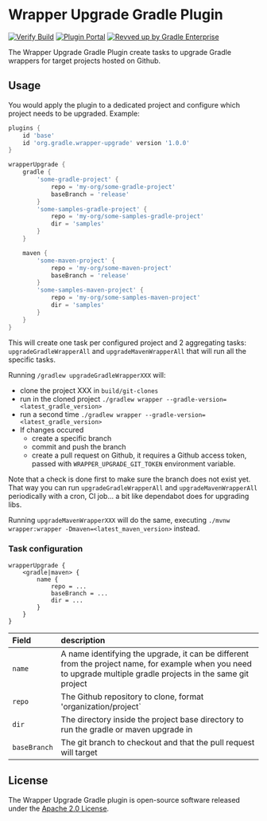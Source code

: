 # Wrapper Upgrade Gradle Plugin

[![Verify Build](https://github.com/gradle/wrapper-upgrade-gradle-plugin/actions/workflows/build-verification.yml/badge.svg?branch=main)](https://github.com/gradle/wrapper-upgrade-gradle-plugin/actions/workflows/build-verification.yml)
[![Plugin Portal](https://img.shields.io/maven-metadata/v?metadataUrl=https://plugins.gradle.org/m2/com/gradle/gradle/wrapper-upgrade-gradle-plugin/maven-metadata.xml&label=Plugin%20Portal)](https://plugins.gradle.org/plugin/com.gradle.gradle/wrapper-upgrade-gradle-plugin)
[![Revved up by Gradle Enterprise](https://img.shields.io/badge/Revved%20up%20by-Gradle%20Enterprise-06A0CE?logo=Gradle&labelColor=02303A)](https://ge.solutions-team.gradle.com/scans)


The Wrapper Upgrade Gradle Plugin create tasks to upgrade Gradle wrappers for target projects hosted on Github.

## Usage 
You would apply the plugin to a dedicated project and configure which project needs to be upgraded. 
Example:

```build.gradle
plugins {
    id 'base'
    id 'org.gradle.wrapper-upgrade' version '1.0.0'
}

wrapperUpgrade {
    gradle {
        'some-gradle-project' {
            repo = 'my-org/some-gradle-project'
            baseBranch = 'release'
        }
        'some-samples-gradle-project' {
            repo = 'my-org/some-samples-gradle-project'
            dir = 'samples'
        }
    }

    maven {
        'some-maven-project' {
            repo = 'my-org/some-maven-project'
            baseBranch = 'release'
        }
        'some-samples-maven-project' {
            repo = 'my-org/some-samples-maven-project'
            dir = 'samples'
        }
    }
}
```

This will create one task per configured project and 2 aggregating tasks: `upgradeGradleWrapperAll` and `upgradeMavenWrapperAll` that will run all the specific tasks.

Running `/gradlew upgradeGradleWrapperXXX` will:
- clone the project XXX in  `build/git-clones`
- run in the cloned project `./gradlew wrapper --gradle-version=<latest_gradle_version>`
- run a second time `./gradlew wrapper --gradle-version=<latest_gradle_version>`
- If changes occured
  - create a specific branch
  - commit and push the branch
  - create a pull request on Github, it requires a Github access token, passed with `WRAPPER_UPGRADE_GIT_TOKEN` environment variable.
  
Note that a check is done first to make sure the branch does not exist yet. That way you can run `upgradeGradleWrapperAll` and `upgradeMavenWrapperAll` periodically with a cron, CI job... a bit like dependabot does for upgrading libs.

Running `upgradeMavenWrapperXXX` will do the same, executing `./mvnw wrapper:wrapper -Dmaven=<latest_maven_version>` instead.


### Task configuration

```
wrapperUpgrade {
    <gradle|maven> {
        name {
            repo = ...
            baseBranch = ...
            dir = ...
        }
    }
}
```

| Field        | description                                                                                                                                                      |
| :----------- | :--------------------------------------------------------------------------------------------------------------------------------------------------------------- |
| `name`       | A name identifying the upgrade, it can be different from the project name, for example when you need to upgrade multiple gradle projects in the same git project |
| `repo`       | The Github repository to clone, format 'organization/project`                                                                                                    |
| `dir`        | The directory inside the project base directory to run the gradle or maven upgrade in                                                                            |
| `baseBranch` | The git branch to checkout and that the pull request will target                                                                                                 |

## License

The Wrapper Upgrade Gradle plugin is open-source software released under the [Apache 2.0 License][apache-license].

[apache-license]: https://www.apache.org/licenses/LICENSE-2.0.html
